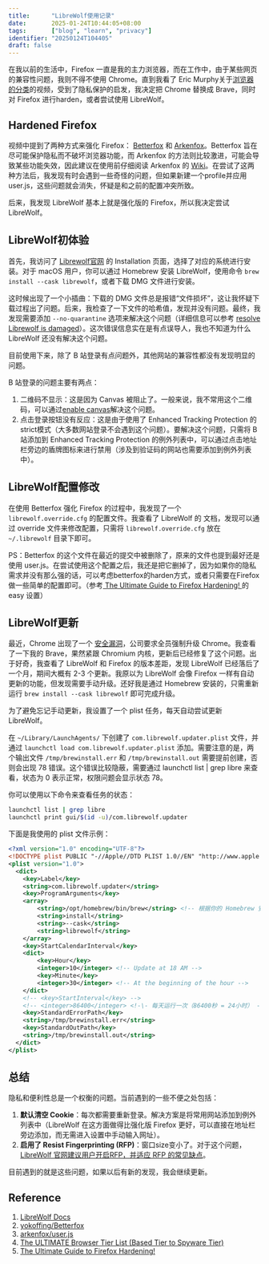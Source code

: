 ```yaml
---
title:      "LibreWolf使用记录"
date:       2025-01-24T10:44:05+08:00
tags:       ["blog", "learn", "privacy"]
identifier: "20250124T104405"
draft: false
---
```


在我以前的生活中，Firefox 一直是我的主力浏览器，而在工作中，由于某些网页的兼容性问题，我则不得不使用 Chrome。直到我看了 Eric Murphy关于[浏览器的分类](https://www.youtube.com/watch?v=j5r6jFE8gic)的视频，受到了隐私保护的启发，我决定把 Chrome 替换成 Brave，同时对 Firefox 进行harden，或者尝试使用 LibreWolf。

## Hardened Firefox

视频中提到了两种方式来强化 Firefox： [Betterfox](https://github.com/yokoffing/Betterfox) 和 [Arkenfox](https://github.com/arkenfox/user.js)。Betterfox 旨在尽可能保护隐私而不破坏浏览器功能，而 Arkenfox 的方法则比较激进，可能会导致某些功能失效，因此建议在使用前仔细阅读 Arkenfox 的 [Wiki](https://github.com/arkenfox/user.js/wiki/2.1-User.js)。在尝试了这两种方法后，我发现有时会遇到一些奇怪的问题，但如果新建一个profile并应用 user.js，这些问题就会消失，怀疑是和之前的配置冲突所致。

后来，我发现 LibreWolf 基本上就是强化版的 Firefox，所以我决定尝试 LibreWolf。

## LibreWolf初体验

首先，我访问了 [Librewolf官网](https://librewolf.net/) 的 Installation 页面，选择了对应的系统进行安装。对于 macOS 用户，你可以通过 Homebrew 安装 LibreWolf，使用命令 `brew install --cask librewolf`，或者下载 DMG 文件进行安装。

这时候出现了一个小插曲：下载的 DMG 文件总是报错“文件损坏”，这让我怀疑下载过程出了问题。后来，我检查了一下文件的哈希值，发现并没有问题。最终，我发现需要添加 `--no-quarantine` 选项来解决这个问题（详细信息可以参考 [resolve Librewolf is damaged](https://www.reddit.com/r/LibreWolf/comments/1807jpv/just_a_quick_tip_for_resolving_librewolf_is/)）。这次错误信息实在是有点误导人，我也不知道为什么 LibreWolf 还没有解决这个问题。

目前使用下来，除了 B 站登录有点问题外，其他网站的兼容性都没有发现明显的问题。

B 站登录的问题主要有两点：

1. 二维码不显示：这是因为 Canvas 被阻止了。一般来说，我不常用这个二维码，可以通过[enable canvas](https://librewolf.net/docs/faq/#should-i-allow-canvas-access-how-do-i-do-it)解决这个问题。
2. 点击登录按钮没有反应：这是由于使用了 Enhanced Tracking Protection 的strict模式（大多数网站登录不会遇到这个问题）。要解决这个问题，只需将 B 站添加到 Enhanced Tracking Protection 的例外列表中，可以通过点击地址栏旁边的盾牌图标来进行禁用（涉及到验证码的网站也需要添加到例外列表中）。

## LibreWolf配置修改

在使用 Betterfox 强化 Firefox 的过程中，我发现了一个 `librewolf.override.cfg` 的配置文件。我查看了 LibreWolf 的 文档，发现可以通过 override 文件来修改配置，只需将 `librewolf.override.cfg` 放在 `~/.librewolf` 目录下即可。

PS：Betterfox 的这个文件在最近的提交中被删除了，原来的文件也提到最好还是使用 user.js。在尝试使用这个配置之后，我还是把它删掉了，因为如果你的隐私需求并没有那么强的话，可以考虑betterfox的harden方式，或者只需要在Firefox做一些简单的配置即可。（参考[ The Ultimate Guide to Firefox Hardening! ](https://www.youtube.com/watch?v=F7-bW2y6lcI)的 easy 设置）

## LibreWolf更新

最近，Chrome 出现了一个 [安全漏洞](https://thehackernews.com/2024/08/google-fixes-high-severity-chrome-flaw.html)，公司要求全员强制升级 Chrome。我查看了一下我的 Brave，果然紧跟 Chromium 内核，更新后已经修复了这个问题。出于好奇，我查看了 LibreWolf 和 Firefox 的版本差距，发现 LibreWolf 已经落后了一个月，期间大概有 2-3 个更新。我原以为 LibreWolf 会像 Firefox 一样有自动更新的功能，但发现需要手动升级。还好我是通过 Homebrew 安装的，只需重新运行 `brew install --cask librewolf` 即可完成升级。

为了避免忘记手动更新，我设置了一个 plist 任务，每天自动尝试更新 LibreWolf。

在 `~/Library/LaunchAgents/` 下创建了 `com.librewolf.updater.plist` 文件，并通过 `launchctl load com.librewolf.updater.plist` 添加。需要注意的是，两个输出文件 `/tmp/brewinstall.err` 和 `/tmp/brewinstall.out` 需要提前创建，否则会出现 78 错误。这个错误比较隐蔽，需要通过 launchctl list | grep libre 来查看，状态为 0 表示正常，权限问题会显示状态 78。

你可以使用以下命令来查看任务的状态：
```sh
launchctl list | grep libre
launchctl print gui/$(id -u)/com.librewolf.updater
```

下面是我使用的 plist 文件示例：
```xml
<?xml version="1.0" encoding="UTF-8"?>
<!DOCTYPE plist PUBLIC "-//Apple//DTD PLIST 1.0//EN" "http://www.apple.com/DTDs/PropertyList-1.0.dtd">
<plist version="1.0">
  <dict>
    <key>Label</key>
    <string>com.librewolf.updater</string>
    <key>ProgramArguments</key>
    <array>
        <string>/opt/homebrew/bin/brew</string> <!-- 根据你的 Homebrew 安装位置调整 -->
        <string>install</string>
        <string>--cask</string>
        <string>librewolf</string>
    </array>
    <key>StartCalendarInterval</key>
    <dict>
        <key>Hour</key>
        <integer>10</integer> <!-- Update at 18 AM -->
        <key>Minute</key>
        <integer>30</integer> <!-- At the beginning of the hour -->
    </dict>
    <!-- <key>StartInterval</key> -->
    <!-- <integer>86400</integer> <!-\- 每天运行一次（86400秒 = 24小时） -\-> -->
    <key>StandardErrorPath</key>
    <string>/tmp/brewinstall.err</string>
    <key>StandardOutPath</key>
    <string>/tmp/brewinstall.out</string>
  </dict>
</plist>
```

## 总结

隐私和便利性总是一个权衡的问题。当前遇到的一些不便之处包括：

1. **默认清空 Cookie**：每次都需要重新登录。解决方案是将常用网站添加到例外列表中（LibreWolf 在这方面做得比强化版 Firefox 更好，可以直接在地址栏旁边添加，而无需进入设置中手动输入网址）。
2. **启用了 Resist Fingerprinting (RFP)**：窗口size变小了。对于这个问题，[LibreWolf 官网建议用户开启RFP，并适应 RFP 的常见缺点](https://librewolf.net/docs/faq/#what-are-the-most-common-downsides-of-rfp-resist-fingerprinting)。

目前遇到的就是这些问题，如果以后有新的发现，我会继续更新。

## Reference

1. [LibreWolf Docs](https://librewolf.net/docs/faq/)
2. [yokoffing/Betterfox](https://github.com/yokoffing/Betterfox)
3. [arkenfox/user.js](https://github.com/arkenfox/user.js)
3. [ The ULTIMATE Browser Tier List (Based Tier to Spyware Tier) ](https://www.youtube.com/watch?v=j5r6jFE8gic)
4. [ The Ultimate Guide to Firefox Hardening! ](https://www.youtube.com/watch?v=F7-bW2y6lcI)
